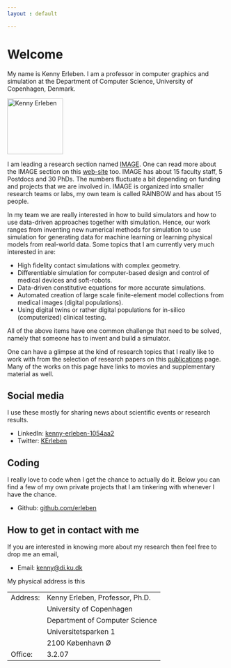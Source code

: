 ```yaml
---
layout : default

---
```


# Welcome

My name is Kenny Erleben. I am a professor in computer graphics and simulation at the Department of Computer Science, University of Copenhagen, Denmark.

<img  src="/assets/img/kenny.jpg" alt="Kenny Erleben" width="128"/>

I am leading a research section named <a class="link_button" href="https://di.ku.dk/english/research/image/">IMAGE</a>. One can read more about the IMAGE section on this <a class="link_button" href="https://diku-dk.github.io/IMAGE/">web-site</a> too. IMAGE has about 15 faculty staff, 5 Postdocs and 30 PhDs. The numbers fluctuate a bit depending on funding and projects that we are involved in. IMAGE is organized into smaller research teams or labs, my own team is called RAINBOW and has about 15 people.


In my team we are really interested in how to build simulators and how to use data-driven approaches together with simulation. Hence, our work ranges from inventing new numerical methods for simulation to use simulation for generating data for machine learning or learning physical models from real-world data. Some topics that I am currently very much interested in are:

- High fidelity contact simulations with complex geometry.
- Differentiable simulation for computer-based design and control of medical devices and soft-robots.
- Data-driven constitutive equations for more accurate simulations.
- Automated creation of large scale finite-element model collections from medical images (digital populations).
- Using digital twins or rather digital populations for in-silico (computerized) clinical testing.

All of the above items have one common challenge that need to be solved, namely that someone has to invent and build a simulator.

One can have a glimpse at the kind of research topics that I really like to work with from the selection of research papers on this <a class="link_button" href="/publications/">publications</a> page. Many of the works on this page have links to movies and supplementary material as well.

## Social media

I use these mostly for sharing news about scientific events or research results.

- LinkedIn: <a class="link_button" href="https://www.linkedin.com/in/kenny-erleben-1054aa2">kenny-erleben-1054aa2</a>
- Twitter: <a class="link_button" href="https://twitter.com/KErleben">KErleben</a>

## Coding

I really love to code when I get the chance to actually do it. Below you can find a few of my own private projects that I am tinkering with whenever I have the chance.

- Github: [github.com/erleben](https://github.com/erleben/)

## How to get in contact with me

If you are interested in knowing more about my research then feel free to drop me an email,

- Email: <kenny@di.ku.dk>

My physical address is this

<table>
  <tr><td>Address:</td><td>Kenny Erleben, Professor, Ph.D.</td></tr>
	<tr><td></td><td>University of Copenhagen</td></tr>
	<tr><td></td><td>Department of Computer Science</td></tr>
	<tr><td></td><td>Universitetsparken 1</td></tr>
	<tr><td></td><td>2100 K&#248;benhavn &Oslash;</td></tr>
	<tr><td>Office:</td> <td>3.2.07</td> </tr>
</table>
